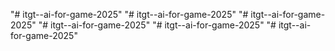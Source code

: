 "# itgt--ai-for-game-2025" 
"# itgt--ai-for-game-2025" 
"# itgt--ai-for-game-2025" 
"# itgt--ai-for-game-2025" 
"# itgt--ai-for-game-2025" 
"# itgt--ai-for-game-2025" 
